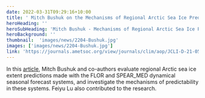 ```yaml
---
date: 2022-03-31T09:29:16+10:00
title: ' Mitch Bushuk on the Mechanisms of Regional Arctic Sea Ice Predictability'
heroHeading: ''
heroSubHeading: 'Mitch Bushuk - Mechanisms of Regional Arctic Sea Ice Predictability in Two Dynamical Seasonal Forecast Systems'
heroBackground: ''
thumbnail:  'images/news/2204-Bushuk.jpg'
images: ['images/news/2204-Bushuk.jpg']
link: 'https://journals.ametsoc.org/view/journals/clim/aop/JCLI-D-21-0544.1/JCLI-D-21-0544.1.xml'
---
```


In this [article](https://journals.ametsoc.org/view/journals/clim/aop/JCLI-D-21-0544.1/JCLI-D-21-0544.1.xml), Mitch Bushuk and co-authors evaluate regional Arctic sea ice extent predictions made with the FLOR and SPEAR_MED dynamical seasonal forecast systems, and investigate the mechanisms of predictability in these systems. Feiyu Lu also contributed to the research.

